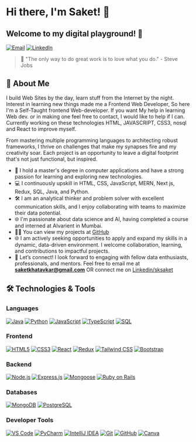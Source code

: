 
# Hi there, I'm Saket! 👋

## Welcome to my digital playground! 🚀

[![Email](https://img.shields.io/badge/Email-saketkhatavkar%40gmail.com-D14836?style=for-the-badge&logo=gmail&logoColor=white)](mailto:saketkhatavkar@gmail.com)
[![LinkedIn](https://img.shields.io/badge/LinkedIn-Connect-0077B5?style=for-the-badge&logo=linkedin&logoColor=white)](https://www.linkedin.com/in/sksaket/)

> 🌟 "The only way to do great work is to love what you do." - Steve Jobs

## 📌 About Me

I build Web Sites by the day, learn stuff from the Internet by the night. Interest in learning new things made me a Frontend Web Developer, So here I'm a Self-Taught frontend Web-developer. If you want My help in learning Web dev. or in making one feel free to contact, I would like to help if I can. Currently working on these technologies HTML, JAVASCRIPT, CSS3, nosql and React to improve myself. 

From mastering multiple programming languages to architecting robust frameworks, I thrive on challenges that make my synapses fire and my creativity soar. Each project is an opportunity to leave a digital footprint that's not just functional, but inspired.

  
- 🔭 I hold a master's degree in computer applications and have a strong passion for learning and exploring new technologies.
- 💻 I continuously upskill in HTML, CSS, JavaScript, MERN, Next js, Redux, SQL, Java, and Python.
- 🛠️ I am an analytical thinker and problem solver with excellent communication skills, and I enjoy collaborating with teams to maximize their data potential.
- 🌐 I'm passionate about data science and AI, having completed a course and interned at AIvarient in Mumbai.
- 👨‍💻 You can view my projects at <a href="https://github.com/sksaket?tab=repositories" target="_blank">GitHub</a>
- 🌐 I am actively seeking opportunities to apply and expand my skills in a dynamic, data-driven environment. I welcome collaboration, learning, and contributions to impactful projects.
- 🤝 Let’s connect! I look forward to engaging with fellow data enthusiasts, professionals, and mentors. Feel free to email me at **saketkhatavkar@gmail.com** OR connect me on <a href="https://www.linkedin.com/in/sksaket/" target="_blank">Linkedin/sksaket</a>

## 🛠️ Technologies & Tools

### Languages
[![Java](https://img.shields.io/badge/Java-007396?style=for-the-badge&logo=java&logoColor=white)](https://www.java.com/)
[![Python](https://img.shields.io/badge/Python-3776AB?style=for-the-badge&logo=python&logoColor=white)](https://www.python.org/)
[![JavaScript](https://img.shields.io/badge/JavaScript-F7DF1E?style=for-the-badge&logo=javascript&logoColor=black)](https://developer.mozilla.org/en-US/docs/Web/JavaScript)
[![TypeScript](https://img.shields.io/badge/TypeScript-3178C6?style=for-the-badge&logo=typescript&logoColor=white)](https://www.typescriptlang.org/)
[![SQL](https://img.shields.io/badge/SQL-4479A1?style=for-the-badge&logo=postgresql&logoColor=white)](https://www.postgresql.org/)

### Frontend
[![HTML5](https://img.shields.io/badge/HTML5-E34F26?style=for-the-badge&logo=html5&logoColor=white)](https://developer.mozilla.org/en-US/docs/Web/HTML)
[![CSS3](https://img.shields.io/badge/CSS3-1572B6?style=for-the-badge&logo=css3&logoColor=white)](https://developer.mozilla.org/en-US/docs/Web/CSS)
[![React](https://img.shields.io/badge/React-61DAFB?style=for-the-badge&logo=react&logoColor=black)](https://reactjs.org/)
[![Redux](https://img.shields.io/badge/Redux-764ABC?style=for-the-badge&logo=redux&logoColor=white)](https://redux.js.org/)
[![Tailwind CSS](https://img.shields.io/badge/Tailwind_CSS-38B2AC?style=for-the-badge&logo=tailwind-css&logoColor=white)](https://tailwindcss.com/)
[![Bootstrap](https://img.shields.io/badge/Bootstrap-7952B3?style=for-the-badge&logo=bootstrap&logoColor=white)](https://getbootstrap.com/)

### Backend
[![Node.js](https://img.shields.io/badge/Node.js-339933?style=for-the-badge&logo=node.js&logoColor=white)](https://nodejs.org/)
[![Express.js](https://img.shields.io/badge/Express.js-000000?style=for-the-badge&logo=express&logoColor=white)](https://expressjs.com/)
[![Mongoose](https://img.shields.io/badge/Mongoose-880000?style=for-the-badge&logo=mongoose&logoColor=white)](https://mongoosejs.com/)
[![Ruby on Rails](https://img.shields.io/badge/Ruby_on_Rails-CC0000?style=for-the-badge&logo=ruby-on-rails&logoColor=white)](https://rubyonrails.org/)

### Databases
[![MongoDB](https://img.shields.io/badge/MongoDB-47A248?style=for-the-badge&logo=mongodb&logoColor=white)](https://www.mongodb.com/)
[![PostgreSQL](https://img.shields.io/badge/PostgreSQL-336791?style=for-the-badge&logo=postgresql&logoColor=white)](https://www.postgresql.org/)

### Developer Tools
[![VS Code](https://img.shields.io/badge/VS_Code-007ACC?style=for-the-badge&logo=visual-studio-code&logoColor=white)](https://code.visualstudio.com/)
[![PyCharm](https://img.shields.io/badge/PyCharm-000000?style=for-the-badge&logo=pycharm&logoColor=white)](https://www.jetbrains.com/pycharm/)
[![IntelliJ IDEA](https://img.shields.io/badge/IntelliJ_IDEA-000000?style=for-the-badge&logo=intellij-idea&logoColor=white)](https://www.jetbrains.com/idea/)
[![Git](https://img.shields.io/badge/Git-F05032?style=for-the-badge&logo=git&logoColor=white)](https://git-scm.com/)
[![GitHub](https://img.shields.io/badge/GitHub-181717?style=for-the-badge&logo=github&logoColor=white)](https://github.com/)
[![Canva](https://img.shields.io/badge/Canva-00C4CC?style=for-the-badge&logo=canva&logoColor=white)](https://www.canva.com/)
